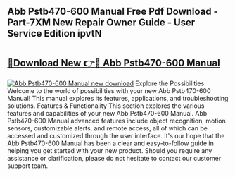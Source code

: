 ## Abb Pstb470-600 Manual Free Pdf Download - Part-7XM New Repair Owner Guide - User Service Edition ipvtN

# <h2><a href="http://cf12498.oget.top/?id=Abb+Pstb470-600+Manual">🔗Download New 👉🔴 Abb Pstb470-600 Manual</a></h2>

[![Abb Pstb470-600 Manual new download](https://i.imgur.com/5g1atiW.png)](http://cf12498.oget.top/?id=Abb+Pstb470-600+Manual)
Explore the Possibilities Welcome to the world of possibilities with your new Abb Pstb470-600 Manual! This manual explores its features, applications, and troubleshooting solutions. Features & Functionality This section explores the various features and capabilities of your new Abb Pstb470-600 Manual. Abb Pstb470-600 Manual advanced features include object recognition, motion sensors, customizable alerts, and remote access, all of which can be accessed and customized through the user interface. It's our hope that the Abb Pstb470-600 Manual has been a clear and easy-to-follow guide in helping you get started with your new product. Should you require any assistance or clarification, please do not hesitate to contact our customer support team.
